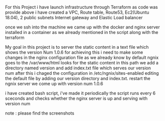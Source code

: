 For this Project i have launch infrastructure through Terraform as code was provide above i have created a VPC, Route table, Route53, Ec2(Ubuntu 18.04), 2 public subnets Internet gateway and Elastic Load balancer 

once we ssh into the machine we came up with the docker and nginx server installed in a container as we already mentioned in the script along with the terraform 

My goal in this project is to server the static content in a text file which shows the version Num 1.0.6 for achieving this i need to make some changes in the nginx configuration file as we already know by default ngnix goes to the /var/www/html looks for the static content in this path we add a directory named version and add index.txt file which serves our version num after this i chaged the configuration in /etc/ngnix/sites-enabled editing the default file by adding our version directory and index.txt. restart the ngnix server we come up with version num 1.0.6

i have created bash script, i've made it periodically the script runs every 6 sceconds and checks whether the nginx server is up and serving with version num 

note : please find the screenshots 
